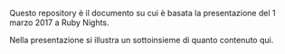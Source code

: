 Questo repository è il documento su cui è basata la presentazione del 1 marzo 2017 a Ruby Nights.

Nella presentazione si illustra un sottoinsieme di quanto contenuto qui.
